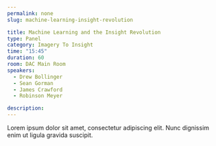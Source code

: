 ```yaml
---
permalink: none
slug: machine-learning-insight-revolution

title: Machine Learning and the Insight Revolution
type: Panel
category: Imagery To Insight
time: "15:45"
duration: 60
room: DAC Main Room
speakers:
  - Drew Bollinger
  - Sean Gorman
  - James Crawford
  - Robinson Meyer

description: 
---
```

Lorem ipsum dolor sit amet, consectetur adipiscing elit. Nunc dignissim enim ut ligula gravida suscipit.

